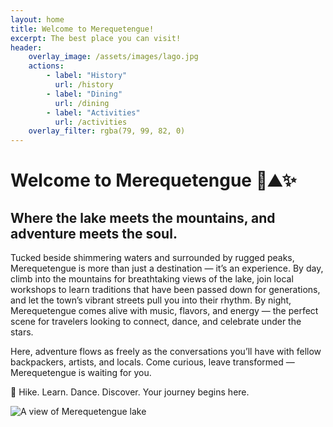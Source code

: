 ```yaml
---
layout: home
title: Welcome to Merequetengue! 
excerpt: The best place you can visit!
header: 
    overlay_image: /assets/images/lago.jpg
    actions: 
        - label: "History" 
          url: /history
        - label: "Dining" 
          url: /dining
        - label: "Activities" 
          url: /activities
    overlay_filter: rgba(79, 99, 82, 0)
---
```


# Welcome to Merequetengue 🌊⛰️✨

## Where the lake meets the mountains, and adventure meets the soul.

Tucked beside shimmering waters and surrounded by rugged peaks, Merequetengue is more than just a destination — it’s an experience. By day, climb into the mountains for breathtaking views of the lake, join local workshops to learn traditions that have been passed down for generations, and let the town’s vibrant streets pull you into their rhythm. By night, Merequetengue comes alive with music, flavors, and energy — the perfect scene for travelers looking to connect, dance, and celebrate under the stars.

Here, adventure flows as freely as the conversations you’ll have with fellow backpackers, artists, and locals. Come curious, leave transformed — Merequetengue is waiting for you.

🔹 Hike. Learn. Dance. Discover.
Your journey begins here.

![A view of Merequetengue lake](assets/images/volcan.jpg)